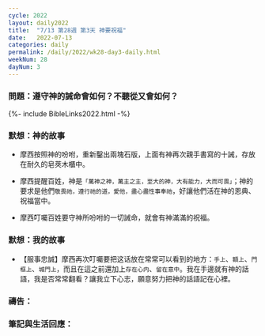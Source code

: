 ```yaml
---
cycle: 2022
layout: daily2022
title:  "7/13 第28週 第3天 神要祝福"
date:   2022-07-13
categories: daily
permalink: /daily/2022/wk28-day3-daily.html
weekNum: 28
dayNum: 3
---
```


### 問題：遵守神的誡命會如何？不聽從又會如何？

{%- include BibleLinks2022.html -%}

### 默想：神的故事 
+ 摩西按照神的吩咐，重新鑿出兩塊石版，上面有神再次親手書寫的十誡，存放在耐久的皂莢木櫃中。

+	摩西提醒百姓，神是`「萬神之神，萬主之主，至大的神，大有能力，大而可畏」`；神的要求是他們`敬畏祂，遵行祂的道，愛他，盡心盡性事奉祂`，好讓他們活在神的恩典、祝福當中。

+	摩西叮囑百姓要守神所吩咐的一切誡命，就會有神滿滿的祝福。

### 默想：我的故事 
+	【服事忠誠】摩西再次叮囑要把这话放在常常可以看到的地方：`手上`、`額上`、`門框上`、`城門上`，而且在這之前還加上`存在心内`、`留在意中`。我在手邊就有神的話語，我是否常常翻看？讓我立下心志，願意努力把神的話語記在心裡。

### 禱告：

### 筆記與生活回應：
